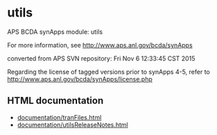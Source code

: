 # utils
APS BCDA synApps module: utils

For more information, see
   http://www.aps.anl.gov/bcda/synApps

converted from APS SVN repository: Fri Nov  6 12:33:45 CST 2015

Regarding the license of tagged versions prior to synApps 4-5,
refer to http://www.aps.anl.gov/bcda/synApps/license.php

## HTML documentation

* [documentation/tranFiles.html](http://htmlpreview.github.com/?https://github.com/EPICS-synApps/utils/blob/master/documentation/tranFiles.html)
* [documentation/utilsReleaseNotes.html](http://htmlpreview.github.com/?https://github.com/EPICS-synApps/utils/blob/master/documentation/utilsReleaseNotes.html)
